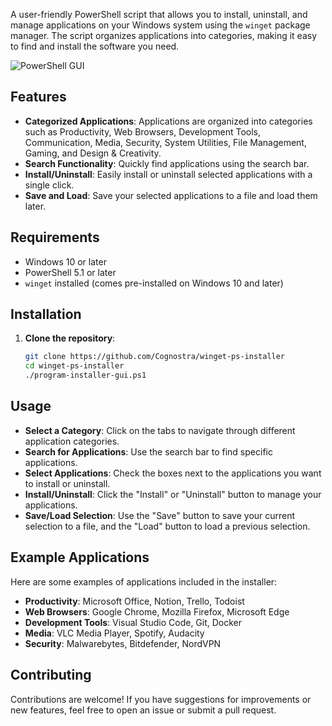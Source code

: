 A user-friendly PowerShell script that allows you to install, uninstall, and manage applications on your Windows system using the `winget` package manager. The script organizes applications into categories, making it easy to find and install the software you need.

![PowerShell GUI](https://i.ibb.co/LRkF7k1/image-2.png)

## Features

- **Categorized Applications**: Applications are organized into categories such as Productivity, Web Browsers, Development Tools, Communication, Media, Security, System Utilities, File Management, Gaming, and Design & Creativity.
- **Search Functionality**: Quickly find applications using the search bar.
- **Install/Uninstall**: Easily install or uninstall selected applications with a single click.
- **Save and Load**: Save your selected applications to a file and load them later.

## Requirements

- Windows 10 or later
- PowerShell 5.1 or later
- `winget` installed (comes pre-installed on Windows 10 and later)

## Installation

1. **Clone the repository**:
   ```bash
   git clone https://github.com/Cognostra/winget-ps-installer
   cd winget-ps-installer
   ./program-installer-gui.ps1
   ```
## Usage

- **Select a Category**: Click on the tabs to navigate through different application categories.
- **Search for Applications**: Use the search bar to find specific applications.
- **Select Applications**: Check the boxes next to the applications you want to install or uninstall.
- **Install/Uninstall**: Click the "Install" or "Uninstall" button to manage your applications.
- **Save/Load Selection**: Use the "Save" button to save your current selection to a file, and the "Load" button to load a previous selection.

## Example Applications

Here are some examples of applications included in the installer:

- **Productivity**: Microsoft Office, Notion, Trello, Todoist
- **Web Browsers**: Google Chrome, Mozilla Firefox, Microsoft Edge
- **Development Tools**: Visual Studio Code, Git, Docker
- **Media**: VLC Media Player, Spotify, Audacity
- **Security**: Malwarebytes, Bitdefender, NordVPN

## Contributing

Contributions are welcome! If you have suggestions for improvements or new features, feel free to open an issue or submit a pull request.
